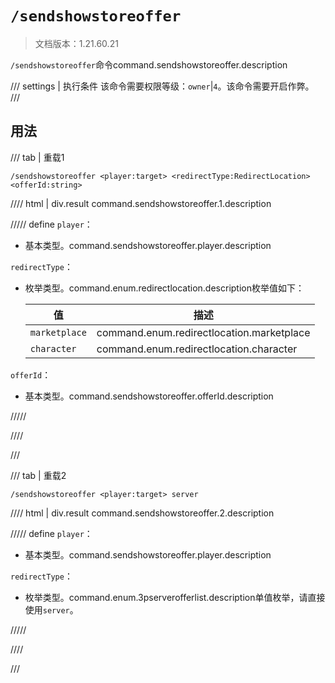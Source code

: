 # `/sendshowstoreoffer`

> 文档版本：1.21.60.21

`/sendshowstoreoffer`命令command.sendshowstoreoffer.description

/// settings | 执行条件
该命令需要权限等级：`owner`|`4`。该命令需要开启作弊。
///

## 用法

/// tab | 重载1
```mcfunction
/sendshowstoreoffer <player:target> <redirectType:RedirectLocation> <offerId:string>
```

//// html | div.result
command.sendshowstoreoffer.1.description

///// define
`player`：<!-- md:samp target -->

- 基本类型。command.sendshowstoreoffer.player.description

`redirectType`：<!-- md:samp RedirectLocation -->

- 枚举类型。command.enum.redirectlocation.description枚举值如下：

  |值|描述|
  |---|---|
  |`marketplace`|command.enum.redirectlocation.marketplace|
  |`character`|command.enum.redirectlocation.character|


`offerId`：<!-- md:samp string -->

- 基本类型。command.sendshowstoreoffer.offerId.description


/////

////

///

/// tab | 重载2
```mcfunction
/sendshowstoreoffer <player:target> server
```

//// html | div.result
command.sendshowstoreoffer.2.description

///// define
`player`：<!-- md:samp target -->

- 基本类型。command.sendshowstoreoffer.player.description

`redirectType`：<!-- md:samp 3PServerOfferList -->

- 枚举类型。command.enum.3pserverofferlist.description单值枚举，请直接使用`server`。


/////

////

///
